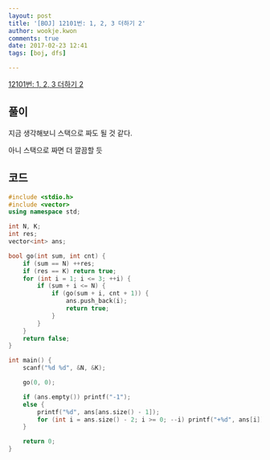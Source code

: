 ```yaml
---
layout: post
title: '[BOJ] 12101번: 1, 2, 3 더하기 2'
author: wookje.kwon
comments: true
date: 2017-02-23 12:41
tags: [boj, dfs]

---
```


[12101번: 1, 2, 3 더하기 2](https://www.acmicpc.net/problem/12101)

## 풀이

지금 생각해보니 스택으로 짜도 될 것 같다.  

아니 스택으로 짜면 더 깔끔할 듯  

## 코드

```cpp
#include <stdio.h>
#include <vector>
using namespace std;

int N, K;
int res;
vector<int> ans;

bool go(int sum, int cnt) {
	if (sum == N) ++res;
	if (res == K) return true;
	for (int i = 1; i <= 3; ++i) {
		if (sum + i <= N) {
			if (go(sum + i, cnt + 1)) {
				ans.push_back(i);
				return true;
			}
		}
	}
	return false;
}

int main() {
	scanf("%d %d", &N, &K);

	go(0, 0);

	if (ans.empty()) printf("-1");
	else {
		printf("%d", ans[ans.size() - 1]);
		for (int i = ans.size() - 2; i >= 0; --i) printf("+%d", ans[i]);
	}

	return 0;
}
```